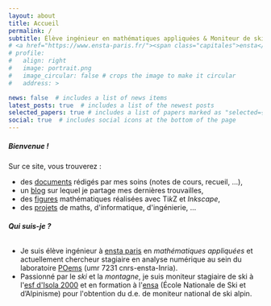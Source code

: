 ```yaml
---
layout: about
title: Accueil
permalink: /
subtitle: Élève ingénieur en mathématiques appliquées & Moniteur de ski
# <a href="https://www.ensta-paris.fr/"><span class="capitales">ensta</span> <span class="capitales">p</span>aris</a>
# profile:
#   align: right
#   image: portrait.png
#   image_circular: false # crops the image to make it circular
#   address: >

news: false  # includes a list of news items
latest_posts: true  # includes a list of the newest posts
selected_papers: true # includes a list of papers marked as "selected={true}"
social: true  # includes social icons at the bottom of the page
---
```

##### **Bienvenue !**


Sur ce site, vous trouverez :
- des [documents](/publications/) rédigés par mes soins (notes de cours, recueil, ...),
- un [blog](/blog/) sur lequel je partage mes dernières trouvailles,
- des [figures](/figures/) mathématiques réalisées avec Ti*k*Z et *Inkscape*,
- des [projets](/projects/) de maths, d'informatique, d'ingénierie, ...


###### **Qui suis-je ?**

* Je suis élève ingénieur à [<span class="capitales">ensta</span> <span class="capitales">p</span>aris](https://www.ensta-paris.fr/) en *mathématiques appliquées* et actuellement chercheur stagiaire en analyse numérique au sein du laboratoire [<span class="capitales">POems</span>](https://uma.ensta-paris.fr/poems/) (<span class="capitales">umr</span> 7231 <span class="capitales">cnrs</span>-<span class="capitales">ensta</span>-Inria).
* Passionné par le *ski* et la *montagne*, je suis moniteur stagiaire de ski à l'[<span class="capitales">esf</span> d'Isola 2000](https://www.esf-isola2000.com/) et en formation à l'<span class="capitales">[ensa](https://www.ensa.sports.gouv.fr/)</span> (École Nationale de Ski et d’Alpinisme) pour l'obtention du <span class="capitales">d.e.</span> de moniteur national de ski alpin.

